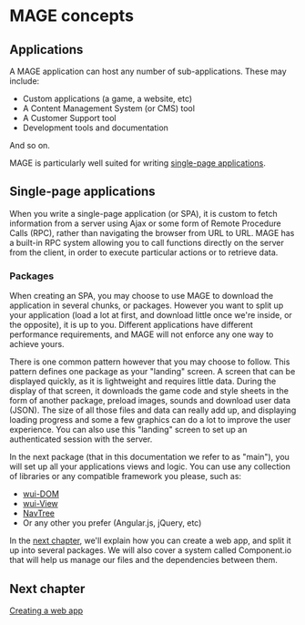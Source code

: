 # MAGE concepts

## Applications

A MAGE application can host any number of sub-applications. These may include:

* Custom applications (a game, a website, etc)
* A Content Management System (or CMS) tool
* A Customer Support tool
* Development tools and documentation

And so on.

MAGE is particularly well suited for writing
[single-page applications](http://en.wikipedia.org/wiki/Single-page_application).

## Single-page applications

When you write a single-page application (or SPA), it is custom to fetch information from a server
using Ajax or some form of Remote Procedure Calls (RPC), rather than navigating the browser from URL
to URL. MAGE has a built-in RPC system allowing you to call functions directly on the server from
the client, in order to execute particular actions or to retrieve data.

### Packages

When creating an SPA, you may choose to use MAGE to download the application in several chunks, or
packages. However you want to split up your application (load a lot at first, and download little
once we're inside, or the opposite), it is up to you. Different applications have different
performance requirements, and MAGE will not enforce any one way to achieve yours.

There is one common pattern however that you may choose to follow. This pattern defines one package
as your "landing" screen. A screen that can be displayed quickly, as it is lightweight and requires
little data. During the display of that screen, it downloads the game code and style sheets in the
form of another package, preload images, sounds and download user data (JSON). The size of all those
files and data can really add up, and displaying loading progress and some a few graphics can do a
lot to improve the user experience. You can also use this "landing" screen to set up an
authenticated session with the server.

In the next package (that in this documentation we refer to as "main"), you will set up all your
applications views and logic. You can use any collection of libraries or any compatible framework
you please, such as:

* [wui-DOM](https://github.com/Wizcorp/wui-Dom)
* [wui-View](https://github.com/Wizcorp/wui-View)
* [NavTree](https://github.com/Wizcorp/NavTree)
* Or any other you prefer (Angular.js, jQuery, etc)

In the [next chapter](WebApp.md), we'll explain how you can create a web app, and split it up into
several packages. We will also cover a system called Component.io that will help us manage our files
and the dependencies between them.

## Next chapter

[Creating a web app](./WebApp.md)
